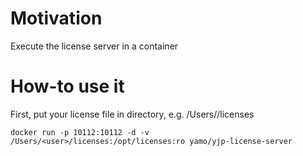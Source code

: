 # Motivation

Execute the license server in a container

# How-to use it

First, put your license file in directory, e.g. /Users/<user>/licenses

```
docker run -p 10112:10112 -d -v /Users/<user>/licenses:/opt/licenses:ro yamo/yjp-license-server
```
